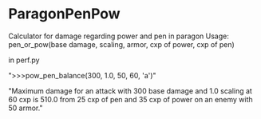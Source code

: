 # ParagonPenPow
Calculator for damage regarding power and pen in paragon
Usage:
pen_or_pow(base damage, scaling, armor, cxp of power, cxp of pen)

in perf.py 

">>>pow_pen_balance(300, 1.0, 50, 60, 'a')"

"Maximum damage for an attack with 300 base damage and 1.0 scaling at 60 cxp is 510.0 from 25 cxp of pen and 35 cxp of power on an enemy with 50 armor."
